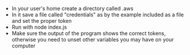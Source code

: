 - In your user's home create a directory called .aws
- In it save a file called "credentials" as by the example included as a file and set the proper token
- Run with node index.js
- Make sure the output of the program shows the correct tokens, otherwise you need to unset other variables you may have on your computer
